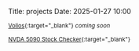 Title: projects
Date: 2025-01-27 10:00

<small>[Volios](https://volios.com){:target="_blank"} <em>coming soon</em></small>

<small>[NVDA 5090 Stock Checker](https://github.com/ara0z/nvidia-rtx-5090-stock-checker){:target="_blank"}</small>
